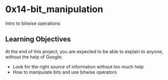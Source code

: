 # 0x14-bit_manipulation
Intro to bitwise operations

## Learning Objectives
At the end of this project, you are expected to be able to explain to anyone, without the help of Google:

* Look for the right source of information without too much help
* How to manipulate bits and use bitwise operators
